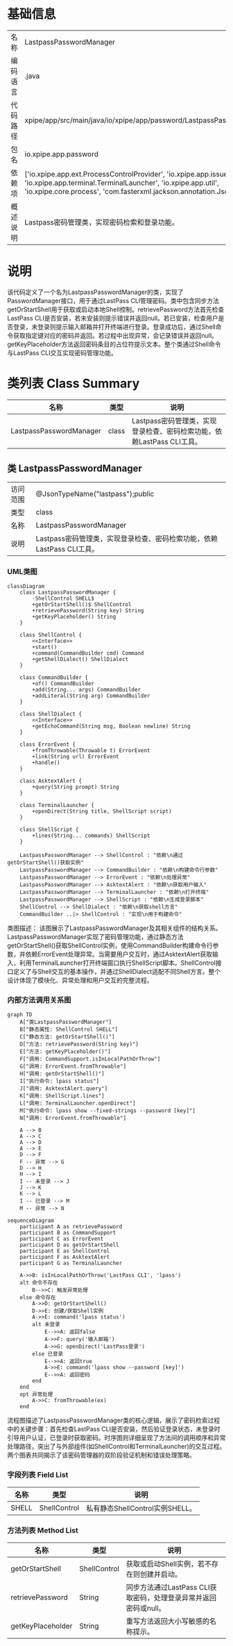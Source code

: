 # 基础信息

|      |      |
|------|------|
| 名称 | LastpassPasswordManager |
| 编码语言 | .java |
| 代码路径 | xpipe/app/src/main/java/io/xpipe/app/password/LastpassPasswordManager.java |
| 包名 | io.xpipe.app.password |
| 依赖项 | ['io.xpipe.app.ext.ProcessControlProvider', 'io.xpipe.app.issue.ErrorEvent', 'io.xpipe.app.terminal.TerminalLauncher', 'io.xpipe.app.util', 'io.xpipe.core.process', 'com.fasterxml.jackson.annotation.JsonTypeName'] |
| 概述说明 | Lastpass密码管理类，实现密码检索和登录功能。 |

# 说明

该代码定义了一个名为LastpassPasswordManager的类，实现了PasswordManager接口，用于通过LastPass CLI管理密码。类中包含同步方法getOrStartShell用于获取或启动本地Shell控制。retrievePassword方法首先检查LastPass CLI是否安装，若未安装则提示错误并返回null。若已安装，检查用户是否登录，未登录则提示输入邮箱并打开终端进行登录。登录成功后，通过Shell命令获取指定键对应的密码并返回。若过程中出现异常，会记录错误并返回null。getKeyPlaceholder方法返回密码条目的占位符提示文本。整个类通过Shell命令与LastPass CLI交互实现密码管理功能。

# 类列表 Class Summary

| 名称   | 类型  | 说明 |
|-------|------|-------------|
| LastpassPasswordManager | class | Lastpass密码管理类，实现登录检查、密码检索功能，依赖LastPass CLI工具。 |



## 类 LastpassPasswordManager

|      |      |
|------|------|
| 访问范围 | @JsonTypeName("lastpass");public |
| 类型 | class |
| 名称 | LastpassPasswordManager |
| 说明 | Lastpass密码管理类，实现登录检查、密码检索功能，依赖LastPass CLI工具。 |


### UML类图

```mermaid
classDiagram
    class LastpassPasswordManager {
        -ShellControl SHELL$
        +getOrStartShell()$ ShellControl
        +retrievePassword(String key) String
        +getKeyPlaceholder() String
    }

    class ShellControl {
        <<Interface>>
        +start()
        +command(CommandBuilder cmd) Command
        +getShellDialect() ShellDialect
    }

    class CommandBuilder {
        +of() CommandBuilder
        +add(String... args) CommandBuilder
        +addLiteral(String arg) CommandBuilder
    }

    class ShellDialect {
        <<Interface>>
        +getEchoCommand(String msg, Boolean newline) String
    }

    class ErrorEvent {
        +fromThrowable(Throwable t) ErrorEvent
        +link(String url) ErrorEvent
        +handle()
    }

    class AsktextAlert {
        +query(String prompt) String
    }

    class TerminalLauncher {
        +openDirect(String title, ShellScript script)
    }

    class ShellScript {
        +lines(String... commands) ShellScript
    }

    LastpassPasswordManager --> ShellControl : "依赖\n通过getOrStartShell()获取实例"
    LastpassPasswordManager --> CommandBuilder : "依赖\n构建命令行参数"
    LastpassPasswordManager --> ErrorEvent : "依赖\n处理异常"
    LastpassPasswordManager --> AsktextAlert : "依赖\n获取用户输入"
    LastpassPasswordManager --> TerminalLauncher : "依赖\n打开终端"
    LastpassPasswordManager --> ShellScript : "依赖\n生成登录脚本"
    ShellControl --> ShellDialect : "依赖\n获取shell方言"
    CommandBuilder ..|> ShellControl : "实现\n用于构建命令"
```

类图描述：
该图展示了LastpassPasswordManager及其相关组件的结构关系。LastpassPasswordManager实现了密码管理功能，通过静态方法getOrStartShell()获取ShellControl实例，使用CommandBuilder构建命令行参数，并依赖ErrorEvent处理异常。当需要用户交互时，通过AsktextAlert获取输入，利用TerminalLauncher打开终端窗口执行ShellScript脚本。ShellControl接口定义了与Shell交互的基本操作，并通过ShellDialect适配不同Shell方言。整个设计体现了模块化、异常处理和用户交互的完整流程。


### 内部方法调用关系图

```mermaid
graph TD
    A["类LastpassPasswordManager"]
    B["静态属性: ShellControl SHELL"]
    C["静态方法: getOrStartShell()"]
    D["方法: retrievePassword(String key)"]
    E["方法: getKeyPlaceholder()"]
    F["调用: CommandSupport.isInLocalPathOrThrow"]
    G["调用: ErrorEvent.fromThrowable"]
    H["调用: getOrStartShell()"]
    I["执行命令: lpass status"]
    J["调用: AsktextAlert.query"]
    K["调用: ShellScript.lines"]
    L["调用: TerminalLauncher.openDirect"]
    M["执行命令: lpass show --fixed-strings --password [key]"]
    N["调用: ErrorEvent.fromThrowable"]

    A --> B
    A --> C
    A --> D
    A --> E
    D --> F
    F -- 异常 --> G
    D --> H
    H --> I
    I -- 未登录 --> J
    J --> K
    K --> L
    I -- 已登录 --> M
    M -- 异常 --> N
```

```mermaid
sequenceDiagram
    participant A as retrievePassword
    participant B as CommandSupport
    participant C as ErrorEvent
    participant D as getOrStartShell
    participant E as ShellControl
    participant F as AsktextAlert
    participant G as TerminalLauncher

    A->>B: isInLocalPathOrThrow('LastPass CLI', 'lpass')
    alt 命令不存在
        B-->>C: 触发异常处理
    else 命令存在
        A->>D: getOrStartShell()
        D->>E: 创建/获取Shell实例
        A->>E: command('lpass status')
        alt 未登录
            E-->>A: 返回false
            A->>F: query('输入邮箱')
            A->>G: openDirect('LastPass登录')
        else 已登录
            E-->>A: 返回true
            A->>E: command('lpass show --password [key]')
            E-->>A: 返回密码
        end
    end
    opt 异常处理
        A->>C: fromThrowable(ex)
    end
```

流程图描述了LastpassPasswordManager类的核心逻辑，展示了密码检索过程中的关键步骤：首先检查LastPass CLI是否安装，然后验证登录状态，未登录时引导用户认证，已登录时获取密码。时序图则详细呈现了方法间的调用顺序和异常处理路径，突出了与外部组件(如ShellControl和TerminalLauncher)的交互过程。两个图表共同揭示了该密码管理器的双阶段验证机制和错误处理策略。

### 字段列表 Field List

| 名称  | 类型  | 说明 |
|-------|-------|------|
| SHELL | ShellControl | 私有静态ShellControl实例SHELL。 |

### 方法列表 Method List

| 名称  | 类型  | 说明 |
|-------|-------|------|
| getOrStartShell | ShellControl | 获取或启动Shell实例，若不存在则创建并启动。 |
| retrievePassword | String | 同步方法通过LastPass CLI获取密码，处理登录异常并返回密码或null。 |
| getKeyPlaceholder | String | 重写方法返回大小写敏感的名称提示。 |




